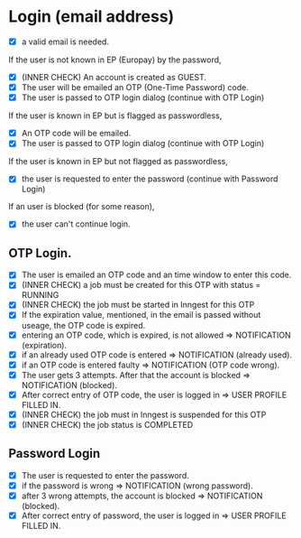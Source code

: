 # Login (email address)

- [x] a valid email is needed.

If the user is not known in EP (Europay) by the password,

- [x] (INNER CHECK) An account is created as GUEST.
- [x] The user will be emailed an OTP (One-Time Password) code.
- [x] The user is passed to OTP login dialog (continue with OTP Login)

If the user is known in EP but is flagged as passwordless,

- [x] An OTP code will be emailed.
- [x] The user is passed to OTP login dialog (continue with OTP Login)

If the user is known in EP but not flagged as passwordless,

- [x] the user is requested to enter the password (continue with Password Login)

If an user is blocked (for some reason),

- [x] the user can't continue login.

## OTP Login.

- [x] The user is emailed an OTP code and an time window to enter this code.
- [x] (INNER CHECK) a job must be created for this OTP with status = RUNNING
- [x] (INNER CHECK) the job must be started in Inngest for this OTP
- [x] If the expiration value, mentioned, in the email is passed without useage, the OTP code is expired.
- [x] entering an OTP code, which is expired, is not allowed => NOTIFICATION (expiration).
- [x] if an already used OTP code is entered => NOTIFICATION (already used).
- [x] if an OTP code is entered faulty => NOTIFICATION (OTP code wrong).
- [x] The user gets 3 attempts. After that the account is blocked => NOTIFICATION (blocked).
- [x] After correct entry of OTP code, the user is logged in => USER PROFILE FILLED IN.
- [x] (INNER CHECK) the job must in Inngest is suspended for this OTP
- [x] (INNER CHECK) the job status is COMPLETED

## Password Login

- [x] The user is requested to enter the password.
- [x] if the password is wrong => NOTIFICATION (wrong password).
- [x] after 3 wrong attempts, the account is blocked => NOTIFICATION (blocked).
- [x] After correct entry of password, the user is logged in => USER PROFILE FILLED IN.
